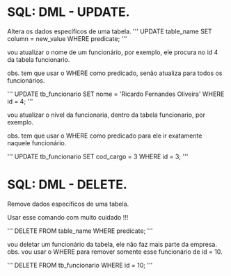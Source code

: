 # SQL: DML - UPDATE.
Altera os dados específicos de uma tabela.
'''
UPDATE table_name SET column = new_value WHERE predicate; 
'''

vou atualizar o nome de um funcionário, por exemplo, ele procura no id 4 da tabela funcionario. 

obs. tem que usar o WHERE como predicado, senão atualiza para todos os funcionários.

'''
UPDATE tb_funcionario SET nome = 'Ricardo Fernandes Oliveira' WHERE id = 4;
'''

 vou atualizar o nivel da funcionaria, dentro da tabela funcionario, por exemplo. 

obs. tem que usar o WHERE como predicado para ele ir exatamente naquele funcionário.

'''
UPDATE tb_funcionario SET cod_cargo = 3 WHERE id = 3;
'''

# SQL: DML - DELETE.
Remove dados específicos de uma tabela.

Usar esse comando com muito cuidado !!!

''' 
DELETE FROM table_name WHERE predicate; 
'''

vou deletar um funcionário da tabela, ele não faz mais parte da empresa. obs. vou usar o WHERE para remover somente esse funcionário de id = 10.

'''
DELETE FROM tb_funcionario WHERE id = 10;
'''